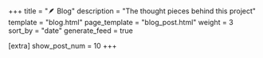 +++
title = "🪶 Blog"
description = "The thought pieces behind this project"
template = "blog.html"
page_template = "blog_post.html"
weight = 3
sort_by = "date"
generate_feed = true

[extra]
show_post_num = 10
+++
